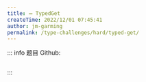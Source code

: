 ```yaml
---
title: ➖ TypedGet
createTime: 2022/12/01 07:45:41
author: jm-garming
permalink: /type-challenges/hard/typed-get/
---
```


::: info 题目
Github: []()

```ts

```

:::
